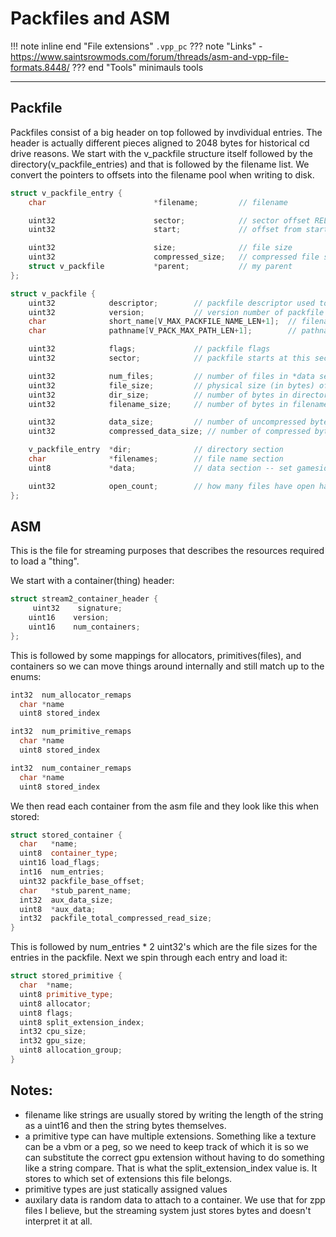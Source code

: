 # Packfiles and ASM
!!! note inline end "File extensions"
    `.vpp_pc`
??? note "Links"
    - https://www.saintsrowmods.com/forum/threads/asm-and-vpp-file-formats.8448/
??? end "Tools"
    minimauls tools
___

## Packfile
Packfiles consist of a big header on top followed by invdividual entries. The header is actually different pieces aligned to 2048 bytes for historical cd drive reasons. We start with the v_packfile structure itself followed by the directory(v_packfile_entries) and that is followed by the filename list. We convert the pointers to offsets into the filename pool when writing to disk.

```cpp 
struct v_packfile_entry {
    char                        *filename;         // filename

    uint32                      sector;            // sector offset RELATIVE to the start of the packfile
    uint32                      start;             // offset from start of v_packfile::data (if data is valid)

    uint32                      size;              // file size
    uint32                      compressed_size;   // compressed file size
    struct v_packfile           *parent;           // my parent
};
```

```cpp
struct v_packfile {
    uint32            descriptor;        // packfile descriptor used to validate data
    uint32            version;           // version number of packfile
    char              short_name[V_MAX_PACKFILE_NAME_LEN+1];  // filename - 8.3 format
    char              pathname[V_PACK_MAX_PATH_LEN+1];        // pathname

    uint32            flags;             // packfile flags
    uint32            sector;            // packfile starts at this sector

    uint32            num_files;         // number of files in *data section
    uint32            file_size;         // physical size (in bytes) of the source vpp file
    uint32            dir_size;          // number of bytes in directory section
    uint32            filename_size;     // number of bytes in filename section

    uint32            data_size;         // number of uncompressed bytes in data files
    uint32            compressed_data_size; // number of compressed bytes in *data section

    v_packfile_entry  *dir;              // directory section
    char              *filenames;        // file name section
    uint8             *data;             // data section -- set gameside when a packfile is wholely loaded into memory (temp, condensed, or memory mapped)

    uint32            open_count;        // how many files have open handles into the packfile
};
```

## ASM

This is the file for streaming purposes that describes the resources required to load a "thing".

We start with a container(thing) header:
```cpp 
struct stream2_container_header {
     uint32    signature;
    uint16    version;
    uint16    num_containers;   
};
``` 
This is followed by some mappings for allocators, primitives(files), and containers so we can move things around internally and still match up to the enums:
```cpp 
int32  num_allocator_remaps
  char *name
  uint8 stored_index

int32  num_primitive_remaps
  char *name
  uint8 stored_index

int32  num_container_remaps
  char *name
  uint8 stored_index
```

We then read each container from the asm file and they look like this when stored:
```cpp 
struct stored_container {
  char   *name;
  uint8  container_type;
  uint16 load_flags;
  int16  num_entries;
  uint32 packfile_base_offset;
  char   *stub_parent_name;
  int32  aux_data_size;
  uint8  *aux_data;
  int32  packfile_total_compressed_read_size;
}
```
This is followed by num_entries * 2 uint32's which are the file sizes for the entries in the packfile.
Next we spin through each entry and load it:
```cpp 
struct stored_primitive {
  char  *name;
  uint8 primitive_type;
  uint8 allocator;
  uint8 flags;
  uint8 split_extension_index;
  int32 cpu_size;
  int32 gpu_size;
  uint8 allocation_group;
}
```

## Notes:

 - filename like strings are usually stored by writing the length of the string as a uint16 and then the string bytes themselves.
 - a primitive type can have multiple extensions. Something like a texture can be a vbm or a peg, so we need to keep track of which it is so we can substitute the correct gpu extension without having to do something like a string compare. That is what the split_extension_index value is. It stores to which set of extensions this file belongs.
 - primitive types are just statically assigned values
 - auxilary data is random data to attach to a container. We use that for zpp files I believe, but the streaming system just stores bytes and doesn't interpret it at all.
